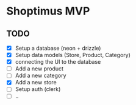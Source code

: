# Shoptimus MVP

## TODO

- [x] Setup a database (neon + drizzle)
- [x] Setup data models (Store, Product, Category)
- [x] connecting the UI to the database
- [ ] Add a new product
- [ ] Add a new category
- [x] Add a new store
- [ ] Setup auth (clerk)
- [ ] ..
